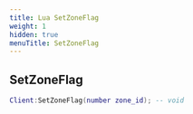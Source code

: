 ```yaml
---
title: Lua SetZoneFlag
weight: 1
hidden: true
menuTitle: SetZoneFlag
---
```

## SetZoneFlag
```lua
Client:SetZoneFlag(number zone_id); -- void
```